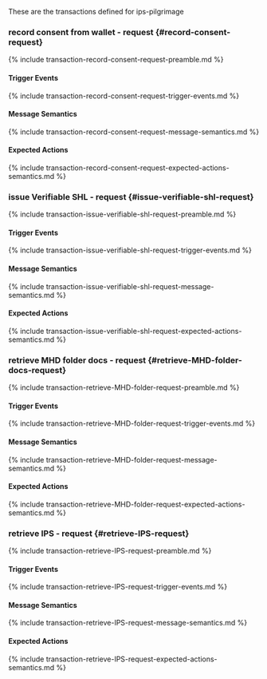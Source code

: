 These are the transactions defined for ips-pilgrimage


###  record consent from wallet - request {#record-consent-request}

{% include transaction-record-consent-request-preamble.md %}
#### Trigger Events
{% include transaction-record-consent-request-trigger-events.md %}
#### Message Semantics
{% include transaction-record-consent-request-message-semantics.md %}
#### Expected Actions
{% include transaction-record-consent-request-expected-actions-semantics.md %}



###  issue Verifiable SHL - request {#issue-verifiable-shl-request}

{% include transaction-issue-verifiable-shl-request-preamble.md %}
#### Trigger Events
{% include transaction-issue-verifiable-shl-request-trigger-events.md %}
#### Message Semantics
{% include transaction-issue-verifiable-shl-request-message-semantics.md %}
#### Expected Actions
{% include transaction-issue-verifiable-shl-request-expected-actions-semantics.md %}


###  retrieve MHD folder docs - request {#retrieve-MHD-folder-docs-request}

{% include transaction-retrieve-MHD-folder-request-preamble.md %}
#### Trigger Events
{% include transaction-retrieve-MHD-folder-request-trigger-events.md %}
#### Message Semantics
{% include transaction-retrieve-MHD-folder-request-message-semantics.md %}
#### Expected Actions
{% include transaction-retrieve-MHD-folder-request-expected-actions-semantics.md %}

###  retrieve IPS - request {#retrieve-IPS-request}

{% include transaction-retrieve-IPS-request-preamble.md %}
#### Trigger Events
{% include transaction-retrieve-IPS-request-trigger-events.md %}
#### Message Semantics
{% include transaction-retrieve-IPS-request-message-semantics.md %}
#### Expected Actions
{% include transaction-retrieve-IPS-request-expected-actions-semantics.md %}